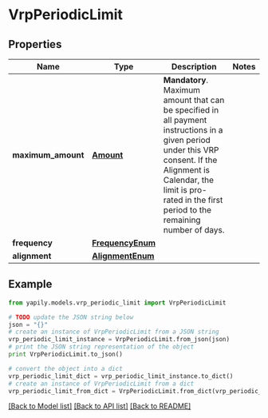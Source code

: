 # VrpPeriodicLimit


## Properties
Name | Type | Description | Notes
------------ | ------------- | ------------- | -------------
**maximum_amount** | [**Amount**](Amount.md) | __Mandatory__. Maximum amount that can be specified in all payment instructions in a given period under this VRP consent. If the Alignment is Calendar, the limit is pro-rated in the first period to the remaining number of days. | 
**frequency** | [**FrequencyEnum**](FrequencyEnum.md) |  | 
**alignment** | [**AlignmentEnum**](AlignmentEnum.md) |  | 

## Example

```python
from yapily.models.vrp_periodic_limit import VrpPeriodicLimit

# TODO update the JSON string below
json = "{}"
# create an instance of VrpPeriodicLimit from a JSON string
vrp_periodic_limit_instance = VrpPeriodicLimit.from_json(json)
# print the JSON string representation of the object
print VrpPeriodicLimit.to_json()

# convert the object into a dict
vrp_periodic_limit_dict = vrp_periodic_limit_instance.to_dict()
# create an instance of VrpPeriodicLimit from a dict
vrp_periodic_limit_from_dict = VrpPeriodicLimit.from_dict(vrp_periodic_limit_dict)
```
[[Back to Model list]](../README.md#documentation-for-models) [[Back to API list]](../README.md#documentation-for-api-endpoints) [[Back to README]](../README.md)


